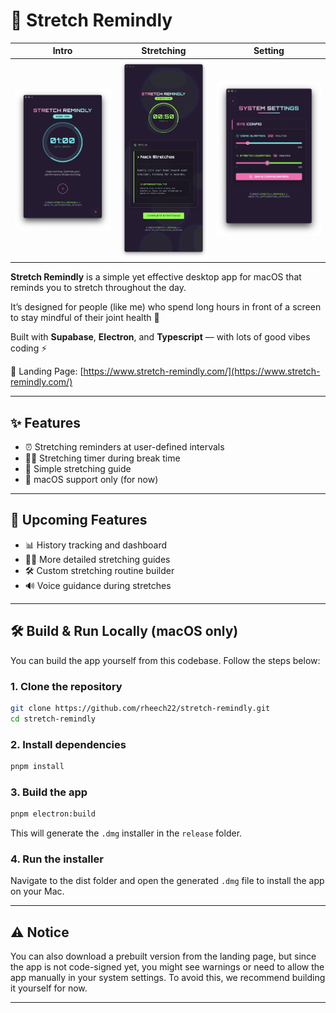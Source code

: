 # 🧘 Stretch Remindly

| Intro                                   | Stretching                                         | Setting                                      |
| --------------------------------------- | -------------------------------------------------- | -------------------------------------------- |
| ![intro](./screenshots/main-screen.png) | ![stretching](./screenshots/stretching-screen.png) | ![setting](./screenshots/setting-screen.png) |

**Stretch Remindly** is a simple yet effective desktop app for macOS that reminds you to stretch throughout the day.

It’s designed for people (like me) who spend long hours in front of a screen to stay mindful of their joint health 💪

Built with **Supabase**, **Electron**, and **Typescript** — with lots of good vibes coding ⚡️

🔗 Landing Page: [https://www.stretch-remindly.com/](https://www.stretch-remindly.com/)

---

## ✨ Features

- ⏰ Stretching reminders at user-defined intervals
- 🧘‍♀️ Stretching timer during break time
- 📖 Simple stretching guide
- 🍏 macOS support only (for now)

---

## 🚧 Upcoming Features

- 📊 History tracking and dashboard
- 🧘‍♂️ More detailed stretching guides
- 🛠️ Custom stretching routine builder
- 🔊 Voice guidance during stretches

---

## 🛠️ Build & Run Locally (macOS only)

You can build the app yourself from this codebase. Follow the steps below:

### 1. Clone the repository

```bash
git clone https://github.com/rheech22/stretch-remindly.git
cd stretch-remindly
```

### 2. Install dependencies

```bash
pnpm install
```

### 3. Build the app

```bash
pnpm electron:build
```

This will generate the `.dmg` installer in the `release` folder.

### 4. Run the installer

Navigate to the dist folder and open the generated `.dmg` file to install the app on your Mac.

---

## ⚠️ Notice

You can also download a prebuilt version from the landing page,
but since the app is not code-signed yet, you might see warnings or need to allow the app manually in your system settings.
To avoid this, we recommend building it yourself for now.

---
